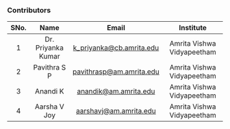 <!-- Remove all lines above this line before making changes to the file -->


### Contributors

| SNo. |        Name        |          Email           |         Institute          |
| :--: | :----------------: | :----------------------: | :------------------------: |
|  1   | Dr. Priyanka Kumar | k_priyanka@cb.amrita.edu | Amrita Vishwa Vidyapeetham |
|  2   |    Pavithra S P    | pavithrasp@am.amrita.edu | Amrita Vishwa Vidyapeetham |
|  3   |      Anandi K      |  anandik@am.amrita.edu   | Amrita Vishwa Vidyapeetham |
|  4   |    Aarsha V Joy    |  aarshavj@am.amrita.edu  | Amrita Vishwa Vidyapeetham |
